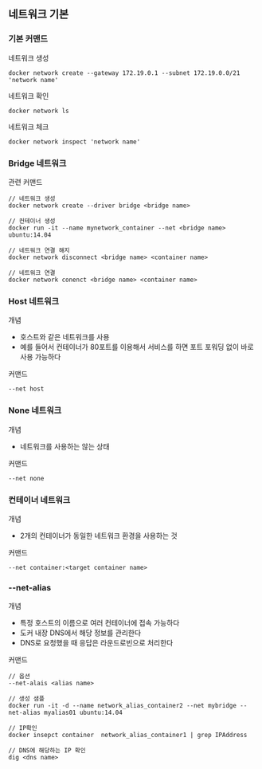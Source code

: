 ## 네트워크 기본

### 기본 커맨드
네트워크 생성
```
docker network create --gateway 172.19.0.1 --subnet 172.19.0.0/21 'network name'
```

네트워크 확인
```
docker network ls
```

네트워크 체크
```
docker network inspect 'network name'
```

### Bridge 네트워크
관련 커맨드
```
// 네트워크 생성
docker network create --driver bridge <bridge name>

// 컨테이너 생성
docker run -it --name mynetwork_container --net <bridge name> ubuntu:14.04

// 네트워크 연결 해지
docker network disconnect <bridge name> <container name>

// 네트워크 연결
docker network conenct <bridge name> <container name>
```

### Host 네트워크
개념
- 호스트와 같은 네트워크를 사용
- 예를 들어서 컨테이너가 80포트를 이용해서 서비스를 하면 포트 포워딩 없이 바로 사용 가능하다

커맨드
```
--net host
```

### None 네트워크
개념
- 네트워크를 사용하는 않는 상태

커맨드
```
--net none
```

### 컨테이너 네트워크
개념
- 2개의 컨테이너가 동일한 네트워크 환경을 사용하는 것

커맨드
```
--net container:<target container name>
```

### --net-alias
개념
- 특정 호스트의 이름으로 여러 컨테이너에 접속 가능하다
- 도커 내장 DNS에서 해당 정보를 관리한다
- DNS로 요청했을 때 응답은 라운드로빈으로 처리한다

커맨드
```
// 옵션
--net-alais <alias name>

// 생성 샘플
docker run -it -d --name network_alias_container2 --net mybridge --net-alias myalias01 ubuntu:14.04

// IP확인
docker insepct container  network_alias_container1 | grep IPAddress

// DNS에 해당하는 IP 확인
dig <dns name>
```